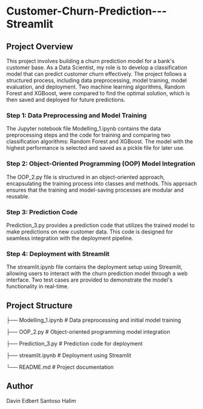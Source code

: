 # Customer-Churn-Prediction---Streamlit

## Project Overview
This project involves building a churn prediction model for a bank's customer base. As a Data Scientist, my role is to develop a classification model that can predict customer churn effectively. The project follows a structured process, including data preprocessing, model training, model evaluation, and deployment. Two machine learning algorithms, Random Forest and XGBoost, were compared to find the optimal solution, which is then saved and deployed for future predictions.

### Step 1: Data Preprocessing and Model Training
The Jupyter notebook file Modelling_1.ipynb contains the data preprocessing steps and the code for training and comparing two classification algorithms: Random Forest and XGBoost. The model with the highest performance is selected and saved as a pickle file for later use. 

### Step 2: Object-Oriented Programming (OOP) Model Integration
The OOP_2.py file is structured in an object-oriented approach, encapsulating the training process into classes and methods. This approach ensures that the training and model-saving processes are modular and reusable.

### Step 3: Prediction Code
Prediction_3.py provides a prediction code that utilizes the trained model to make predictions on new customer data. This code is designed for seamless integration with the deployment pipeline.

### Step 4: Deployment with Streamlit
The streamlit.ipynb file contains the deployment setup using Streamlit, allowing users to interact with the churn prediction model through a web interface. Two test cases are provided to demonstrate the model's functionality in real-time.

## Project Structure
├── Modelling_1.ipynb    # Data preprocessing and initial model training

├── OOP_2.py             # Object-oriented programming model integration

├── Prediction_3.py      # Prediction code for deployment

├── streamlit.ipynb      # Deployment using Streamlit

└── README.md            # Project documentation

## Author
Davin Edbert Santoso Halim
